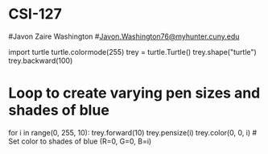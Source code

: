 # CSI-127
#Javon Zaire Washington
#Javon.Washington76@myhunter.cuny.edu

import turtle
turtle.colormode(255)
trey = turtle.Turtle()
trey.shape("turtle")
trey.backward(100)

# Loop to create varying pen sizes and shades of blue
for i in range(0, 255, 10):
    trey.forward(10)
    trey.pensize(i)
    trey.color(0, 0, i)  # Set color to shades of blue (R=0, G=0, B=i)

